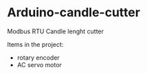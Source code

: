 # Arduino-candle-cutter
Modbus RTU Candle lenght cutter

Items in the project:
- rotary encoder
- AC servo motor
